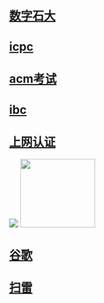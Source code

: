 <!doctype html>
<html>
<head>
<meta http-equiv="Content-Type" content="text/html; charset=utf-8" />
<title>BSKING</title>
<meta charset="gb2312">
<meta charset="iso-8859-1" />
</head>

<body>
<h2><a href="http://cas.upc.edu.cn/cas/login" target="_blank">数字石大</a></h2>
<h2><a href="http://icpc.upc.edu.cn/loginpage.php" target="_blank">icpc</a></h2>
<h2><a href="http://121.251.254.214/cpp/loginpage.php" target="_blank">acm考试</a></h2>
<h2><a href="http://ibc.computer.upc.edu.cn/" target="_blank">ibc</a></h2>

<h2><a href="http://www.gstatic.com/generate_204" target="_blank">上网认证</a></h2>
<p><img src="http://m.qpic.cn/psc?/V12UAMRI3v0HBr/F1H7YF3BXM1Q*sygiHZL4c67EsmdddL1V81mH8fYILM3GtBHLEjLvIC21ebLzCSoHC35zIzP8HX.auX39*XZ4afbqMeC8uLvoX5qMQiVDbc!/b&bo=ggB*AAAAAAADB98!&rf=viewer_4" usemap="#Map">
  <map name="Map">
    <area shape="rect" coords="1,7,130,126" href="#http://www.baidu.com" target="_blank">
  </map>
  <img src="http://m.qpic.cn/psc?/V12UAMRI3v0HBr/F1H7YF3BXM1Q*sygiHZL4dvwkWd8qqHePjaxFRuYcwVpoZVzUAjc5FE9tjw1CS.FlGy4zk99YGtlGnCD.iEcfvCyy2RWGl1tG2FvVm*ASpY!/b&bo=kQCQAAAAAAADFzM!&rf=viewer_4" width="136" height="124" usemap="#Map2">
  <map name="Map2">
    <area shape="rect" coords="8,8,127,116" href="#">
    <area shape="rect" coords="368,314,959,826" href="#https://www.zhihuishu.com/" target="_blank">
  </map>
<p>
<h2><a href="google.com.hk" target="_blank">谷歌</a></h2>
<h2><a href="http://www.4399.com/flash/203517_4.htm" target="_blank">扫雷</a></h2>

</body>
</html>



